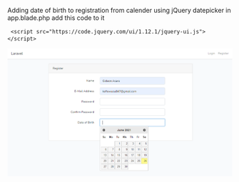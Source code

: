 Adding date of birth to registration from calender using jQuery datepicker
in app.blade.php add  this code to it
 <script src="https://code.jquery.com/jquery-1.12.4.js"></script>
     <script src="https://code.jquery.com/ui/1.12.1/jquery-ui.js"></script>
 <script>
         jQuery(document).ready(function($) {
               $('.datepicker').datepicker({
                     dateFormat: "dd-mm-yy" 
                    });
             });
</script>

<img src="https://github.com/asare847/laravel_birth_date/blob/master/public/datepicker.png">
